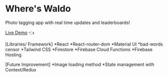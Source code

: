 # Where's Waldo
Photo tagging app with real time updates and leaderboards!

[Live Demo](https://where-s-waldo-374e5.web.app/) :point_left:

[Libraries/ Framework]
*React
*React-router-dom
*Material UI
*bad-words censor
*Tailwind CSS
*Firestore
*Firebase Cloud Functions
*Firebase Hosting

[Future Improvement]
*Image loading method
*State management with Context/Redux
